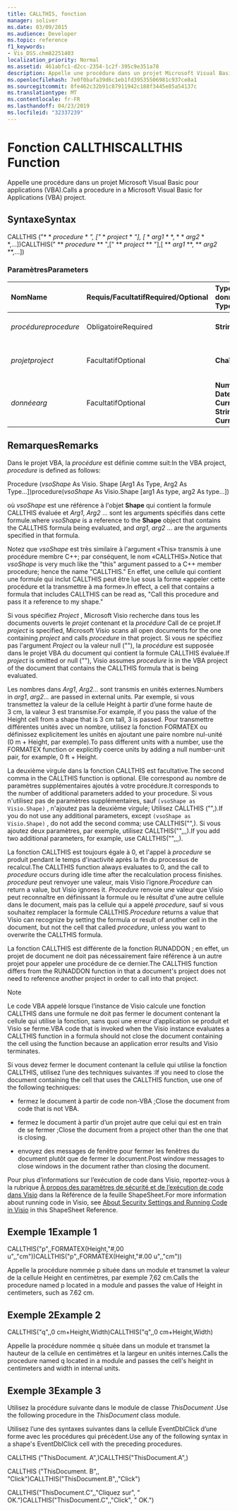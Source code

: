 ```yaml
---
title: CALLTHIS, fonction
manager: soliver
ms.date: 03/09/2015
ms.audience: Developer
ms.topic: reference
f1_keywords:
- Vis_DSS.chm82251403
localization_priority: Normal
ms.assetid: 461abfc1-d2cc-2354-1c2f-395c9e351a78
description: Appelle une procédure dans un projet Microsoft Visual Basic pour applications (VBA).
ms.openlocfilehash: 7e0f0bafa39d6c1eb1fd39535506981c937ce8a1
ms.sourcegitcommit: 8fe462c32b91c87911942c188f3445e85a54137c
ms.translationtype: MT
ms.contentlocale: fr-FR
ms.lasthandoff: 04/23/2019
ms.locfileid: "32337239"
---
```

# <a name="callthis-function"></a><span data-ttu-id="4be5e-103">Fonction CALLTHIS</span><span class="sxs-lookup"><span data-stu-id="4be5e-103">CALLTHIS Function</span></span>

<span data-ttu-id="4be5e-104">Appelle une procédure dans un projet Microsoft Visual Basic pour applications (VBA).</span><span class="sxs-lookup"><span data-stu-id="4be5e-104">Calls a procedure in a Microsoft Visual Basic for Applications (VBA) project.</span></span>
  
## <a name="syntax"></a><span data-ttu-id="4be5e-105">Syntaxe</span><span class="sxs-lookup"><span data-stu-id="4be5e-105">Syntax</span></span>

<span data-ttu-id="4be5e-106">CALLTHIS ("\* \* *procedure* \* *", ["* \* *project* \* *"], [* \* *arg1* \* \*, \* \* *arg2* \* \*,...])</span><span class="sxs-lookup"><span data-stu-id="4be5e-106">CALLTHIS(" \*\* *procedure* \*\* ",[" \*\* *project* \*\* "],[ \*\* *arg1* \*\*, \*\* *arg2* \*\*,...])</span></span> 
  
### <a name="parameters"></a><span data-ttu-id="4be5e-107">Paramètres</span><span class="sxs-lookup"><span data-stu-id="4be5e-107">Parameters</span></span>

|<span data-ttu-id="4be5e-108">**Nom**</span><span class="sxs-lookup"><span data-stu-id="4be5e-108">**Name**</span></span>|<span data-ttu-id="4be5e-109">**Requis/Facultatif**</span><span class="sxs-lookup"><span data-stu-id="4be5e-109">**Required/Optional**</span></span>|<span data-ttu-id="4be5e-110">**Type de données**</span><span class="sxs-lookup"><span data-stu-id="4be5e-110">**Data Type**</span></span>|<span data-ttu-id="4be5e-111">**Description**</span><span class="sxs-lookup"><span data-stu-id="4be5e-111">**Description**</span></span>|
|:-----|:-----|:-----|:-----|
| <span data-ttu-id="4be5e-112">_procédure_</span><span class="sxs-lookup"><span data-stu-id="4be5e-112">_procedure_</span></span> <br/> |<span data-ttu-id="4be5e-113">Obligatoire</span><span class="sxs-lookup"><span data-stu-id="4be5e-113">Required</span></span>  <br/> |<span data-ttu-id="4be5e-114">**String**</span><span class="sxs-lookup"><span data-stu-id="4be5e-114">**String**</span></span> <br/> | <span data-ttu-id="4be5e-115">Nom de la procédure à appeler.</span><span class="sxs-lookup"><span data-stu-id="4be5e-115">The name of the procedure to call.</span></span>  <br/> |
| <span data-ttu-id="4be5e-116">_projet_</span><span class="sxs-lookup"><span data-stu-id="4be5e-116">_project_</span></span> <br/> |<span data-ttu-id="4be5e-117">Facultatif</span><span class="sxs-lookup"><span data-stu-id="4be5e-117">Optional</span></span>  <br/> |<span data-ttu-id="4be5e-118">**Chaîne**</span><span class="sxs-lookup"><span data-stu-id="4be5e-118">**String**</span></span> <br/> |<span data-ttu-id="4be5e-119">Projet qui contient la procédure.</span><span class="sxs-lookup"><span data-stu-id="4be5e-119">The project that contains the procedure.</span></span>  <br/> |
| <span data-ttu-id="4be5e-120">_donnée_</span><span class="sxs-lookup"><span data-stu-id="4be5e-120">_arg_</span></span> <br/> |<span data-ttu-id="4be5e-121">Facultatif</span><span class="sxs-lookup"><span data-stu-id="4be5e-121">Optional</span></span>  <br/> |<span data-ttu-id="4be5e-122">**Number, String, Date ou Currency**</span><span class="sxs-lookup"><span data-stu-id="4be5e-122">**Number, String, Date, or Currency**</span></span> <br/> |<span data-ttu-id="4be5e-123">Transmis comme paramètres à la procédure.</span><span class="sxs-lookup"><span data-stu-id="4be5e-123">Passed as parameters to the procedure.</span></span>  <br/> |
   
## <a name="remarks"></a><span data-ttu-id="4be5e-124">Remarques</span><span class="sxs-lookup"><span data-stu-id="4be5e-124">Remarks</span></span>

<span data-ttu-id="4be5e-125">Dans le projet VBA, la *procédure* est définie comme suit:</span><span class="sxs-lookup"><span data-stu-id="4be5e-125">In the VBA project,  *procedure*  is defined as follows:</span></span> 
  
<span data-ttu-id="4be5e-126">Procedure (*vsoShape* As Visio. Shape [Arg1 As Type, Arg2 As Type...])</span><span class="sxs-lookup"><span data-stu-id="4be5e-126">procedure(*vsoShape*  As Visio.Shape [arg1 As type, arg2 As type...])</span></span> 
  
<span data-ttu-id="4be5e-127">où *vsoShape* est une référence à l'objet **Shape** qui contient la formule CALLTHIS évaluée et _Arg1_, *Arg2* ... sont les arguments spécifiés dans cette formule.</span><span class="sxs-lookup"><span data-stu-id="4be5e-127">where  *vsoShape*  is a reference to the **Shape** object that contains the CALLTHIS formula being evaluated, and  _arg1_,  *arg2*  ... are the arguments specified in that formula.</span></span> 
  
<span data-ttu-id="4be5e-128">Notez que *vsoShape* est très similaire à l'argument «This» transmis à une procédure membre C++; par conséquent, le nom «CALLTHIS».</span><span class="sxs-lookup"><span data-stu-id="4be5e-128">Notice that  *vsoShape*  is very much like the "this" argument passed to a C++ member procedure; hence the name "CALLTHIS."</span></span> <span data-ttu-id="4be5e-129">En effet, une cellule qui contient une formule qui inclut CALLTHIS peut être lue sous la forme «appeler cette procédure et la transmettre à ma forme».</span><span class="sxs-lookup"><span data-stu-id="4be5e-129">In effect, a cell that contains a formula that includes CALLTHIS can be read as, "Call this procedure and pass it a reference to my shape."</span></span> 
  
<span data-ttu-id="4be5e-130">Si vous spécifiez _Project_ , Microsoft Visio recherche dans tous les documents ouverts le _projet_ contenant et la _procédure_ Call de ce projet.</span><span class="sxs-lookup"><span data-stu-id="4be5e-130">If  _project_ is specified, Microsoft Visio scans all open documents for the one containing  _project_ and calls  _procedure_ in that project.</span></span> <span data-ttu-id="4be5e-131">Si vous ne spécifiez pas l'argument _Project_ ou la valeur null (""), la _procédure_ est supposée dans le projet VBA du document qui contient la formule CALLTHIS évaluée.</span><span class="sxs-lookup"><span data-stu-id="4be5e-131">If  _project_ is omitted or null (""), Visio assumes  _procedure_ is in the VBA project of the document that contains the CALLTHIS formula that is being evaluated.</span></span> 
  
<span data-ttu-id="4be5e-132">Les nombres dans _Arg1_, _Arg2..._ sont transmis en unités externes.</span><span class="sxs-lookup"><span data-stu-id="4be5e-132">Numbers in  _arg1_,  _arg2..._ are passed in external units.</span></span> <span data-ttu-id="4be5e-133">Par exemple, si vous transmettez la valeur de la cellule Height à partir d’une forme haute de 3 cm, la valeur 3 est transmise.</span><span class="sxs-lookup"><span data-stu-id="4be5e-133">For example, if you pass the value of the Height cell from a shape that is 3 cm tall, 3 is passed.</span></span> <span data-ttu-id="4be5e-134">Pour transmettre différentes unités avec un nombre, utilisez la fonction FORMATEX ou définissez explicitement les unités en ajoutant une paire nombre nul-unité (0 m + Height, par exemple).</span><span class="sxs-lookup"><span data-stu-id="4be5e-134">To pass different units with a number, use the FORMATEX function or explicitly coerce units by adding a null number-unit pair, for example, 0 ft + Height.</span></span> 
  
<span data-ttu-id="4be5e-135">La deuxième virgule dans la fonction CALLTHIS est facultative.</span><span class="sxs-lookup"><span data-stu-id="4be5e-135">The second comma in the CALLTHIS function is optional.</span></span> <span data-ttu-id="4be5e-136">Elle correspond au nombre de paramètres supplémentaires ajoutés à votre procédure.</span><span class="sxs-lookup"><span data-stu-id="4be5e-136">It corresponds to the number of additional parameters added to your procedure.</span></span> <span data-ttu-id="4be5e-137">Si vous n'utilisez pas de paramètres supplémentaires, sauf `(vsoShape as Visio.Shape)` , n'ajoutez pas la deuxième virgule; Utilisez CALLTHIS ("",).</span><span class="sxs-lookup"><span data-stu-id="4be5e-137">If you do not use any additional parameters, except  `(vsoShape as Visio.Shape)` , do not add the second comma; use CALLTHIS("",).</span></span> <span data-ttu-id="4be5e-138">Si vous ajoutez deux paramètres, par exemple, utilisez CALLTHIS("",,,).</span><span class="sxs-lookup"><span data-stu-id="4be5e-138">If you add two additional parameters, for example, use CALLTHIS("",,,).</span></span> 
  
<span data-ttu-id="4be5e-139">La fonction CALLTHIS est toujours égale à 0, et l'appel à _procedure_ se produit pendant le temps d'inactivité après la fin du processus de recalcul.</span><span class="sxs-lookup"><span data-stu-id="4be5e-139">The CALLTHIS function always evaluates to 0, and the call to  _procedure_ occurs during idle time after the recalculation process finishes.</span></span>  <span data-ttu-id="4be5e-140">_procedure_ peut renvoyer une valeur, mais Visio l’ignore.</span><span class="sxs-lookup"><span data-stu-id="4be5e-140">_Procedure_ can return a value, but Visio ignores it.</span></span>  <span data-ttu-id="4be5e-141">_Procedure_ renvoie une valeur que Visio peut reconnaître en définissant la formule ou le résultat d'une autre cellule dans le document, mais pas la cellule qui a appelé _procedure_, sauf si vous souhaitez remplacer la formule CALLTHIS.</span><span class="sxs-lookup"><span data-stu-id="4be5e-141">_Procedure_ returns a value that Visio can recognize by setting the formula or result of another cell in the document, but not the cell that called  _procedure_, unless you want to overwrite the CALLTHIS formula.</span></span>
  
<span data-ttu-id="4be5e-142">La fonction CALLTHIS est différente de la fonction RUNADDON ; en effet, un projet de document ne doit pas nécessairement faire référence à un autre projet pour appeler une procédure de ce dernier.</span><span class="sxs-lookup"><span data-stu-id="4be5e-142">The CALLTHIS function differs from the RUNADDON function in that a document's project does not need to reference another project in order to call into that project.</span></span> 
  
> [!NOTE]
>  <span data-ttu-id="4be5e-143">Le code VBA appelé lorsque l’instance de Visio calcule une fonction CALLTHIS dans une formule ne doit pas fermer le document contenant la cellule qui utilise la fonction, sans quoi une erreur d’application se produit et Visio se ferme.</span><span class="sxs-lookup"><span data-stu-id="4be5e-143">VBA code that is invoked when the Visio instance evaluates a CALLTHIS function in a formula should not close the document containing the cell using the function because an application error results and Visio terminates.</span></span> 
  
<span data-ttu-id="4be5e-144">Si vous devez fermer le document contenant la cellule qui utilise la fonction CALLTHIS, utilisez l’une des techniques suivantes :</span><span class="sxs-lookup"><span data-stu-id="4be5e-144">If you need to close the document containing the cell that uses the CALLTHIS function, use one of the following techniques:</span></span> 
  
- <span data-ttu-id="4be5e-145">fermez le document à partir de code non-VBA ;</span><span class="sxs-lookup"><span data-stu-id="4be5e-145">Close the document from code that is not VBA.</span></span>
    
- <span data-ttu-id="4be5e-146">fermez le document à partir d’un projet autre que celui qui est en train de se fermer ;</span><span class="sxs-lookup"><span data-stu-id="4be5e-146">Close the document from a project other than the one that is closing.</span></span>
    
- <span data-ttu-id="4be5e-147">envoyez des messages de fenêtre pour fermer les fenêtres du document plutôt que de fermer le document.</span><span class="sxs-lookup"><span data-stu-id="4be5e-147">Post window messages to close windows in the document rather than closing the document.</span></span>
    
<span data-ttu-id="4be5e-148">Pour plus d’informations sur l’exécution de code dans Visio, reportez-vous à la rubrique [À propos des paramètres de sécurité et de l’exécution de code dans Visio](about-security-settings-and-running-code-in-visio-shapesheet.md) dans la Référence de la feuille ShapeSheet.</span><span class="sxs-lookup"><span data-stu-id="4be5e-148">For more information about running code in Visio, see [About Security Settings and Running Code in Visio](about-security-settings-and-running-code-in-visio-shapesheet.md) in this ShapeSheet Reference.</span></span> 
  
## <a name="example-1"></a><span data-ttu-id="4be5e-149">Exemple 1</span><span class="sxs-lookup"><span data-stu-id="4be5e-149">Example 1</span></span>

<span data-ttu-id="4be5e-150">CALLTHIS("p",,FORMATEX(Height,"#,00 u",,"cm"))</span><span class="sxs-lookup"><span data-stu-id="4be5e-150">CALLTHIS("p",,FORMATEX(Height,"#.00 u",,"cm"))</span></span>
  
<span data-ttu-id="4be5e-151">Appelle la procédure nommée p située dans un module et transmet la valeur de la cellule Height en centimètres, par exemple 7,62 cm.</span><span class="sxs-lookup"><span data-stu-id="4be5e-151">Calls the procedure named p located in a module and passes the value of Height in centimeters, such as 7.62 cm.</span></span>
  
## <a name="example-2"></a><span data-ttu-id="4be5e-152">Exemple 2</span><span class="sxs-lookup"><span data-stu-id="4be5e-152">Example 2</span></span>

<span data-ttu-id="4be5e-153">CALLTHIS("q",,0 cm+Height,Width)</span><span class="sxs-lookup"><span data-stu-id="4be5e-153">CALLTHIS("q",,0 cm+Height,Width)</span></span>
  
<span data-ttu-id="4be5e-154">Appelle la procédure nommée q située dans un module et transmet la hauteur de la cellule en centimètres et la largeur en unités internes.</span><span class="sxs-lookup"><span data-stu-id="4be5e-154">Calls the procedure named q located in a module and passes the cell's height in centimeters and width in internal units.</span></span>
  
## <a name="example-3"></a><span data-ttu-id="4be5e-155">Exemple 3</span><span class="sxs-lookup"><span data-stu-id="4be5e-155">Example 3</span></span>

<span data-ttu-id="4be5e-156">Utilisez la procédure suivante dans le module de classe *ThisDocument* .</span><span class="sxs-lookup"><span data-stu-id="4be5e-156">Use the following procedure in the  *ThisDocument*  class module.</span></span> 
  
<span data-ttu-id="4be5e-157">Utilisez l’une des syntaxes suivantes dans la cellule EventDblClick d’une forme avec les procédures qui précèdent.</span><span class="sxs-lookup"><span data-stu-id="4be5e-157">Use any of the following syntax in a shape's EventDblClick cell with the preceding procedures.</span></span>
  
<span data-ttu-id="4be5e-158">CALLTHIS ("ThisDocument. A",)</span><span class="sxs-lookup"><span data-stu-id="4be5e-158">CALLTHIS("ThisDocument.A",)</span></span>
  
<span data-ttu-id="4be5e-159">CALLTHIS ("ThisDocument. B",, "Click")</span><span class="sxs-lookup"><span data-stu-id="4be5e-159">CALLTHIS("ThisDocument.B",,"Click")</span></span>
  
<span data-ttu-id="4be5e-160">CALLTHIS("ThisDocument.C",,"Cliquez sur", " OK.")</span><span class="sxs-lookup"><span data-stu-id="4be5e-160">CALLTHIS("ThisDocument.C",,"Click", " OK.")</span></span>
  

